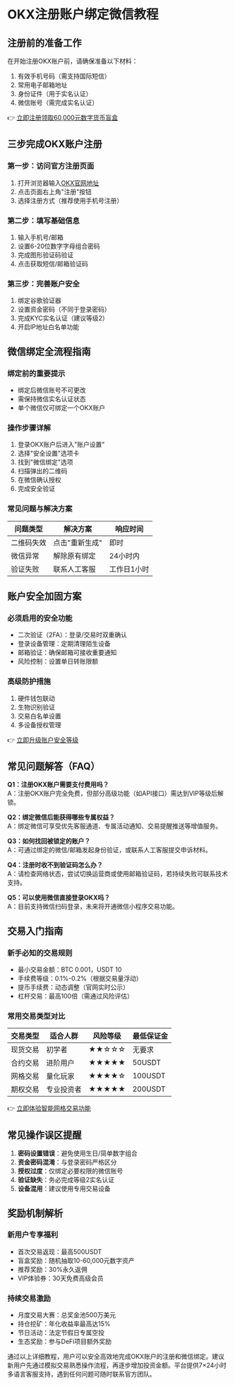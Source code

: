 # OKX注册账户绑定微信教程

## 注册前的准备工作
在开始注册OKX账户前，请确保准备以下材料：
1. 有效手机号码（需支持国际短信）
2. 常用电子邮箱地址
3. 身份证件（用于实名认证）
4. 微信账号（需完成实名认证）

👉 [立即注册领取60,000元数字货币盲盒](https://bit.ly/okx_welcome)

## 三步完成OKX账户注册
### 第一步：访问官方注册页面
1. 打开浏览器输入[OKX官网地址](https://bit.ly/okx_welcome)
2. 点击页面右上角"注册"按钮
3. 选择注册方式（推荐使用手机号注册）

### 第二步：填写基础信息
1. 输入手机号/邮箱
2. 设置6-20位数字字母组合密码
3. 完成图形验证码验证
4. 点击获取短信/邮箱验证码

### 第三步：完善账户安全
1. 绑定谷歌验证器
2. 设置资金密码（不同于登录密码）
3. 完成KYC实名认证（建议等级2）
4. 开启IP地址白名单功能

## 微信绑定全流程指南
### 绑定前的重要提示
- 绑定后微信账号不可更改
- 需保持微信实名认证状态
- 单个微信仅可绑定一个OKX账户

### 操作步骤详解
1. 登录OKX账户后进入"账户设置"
2. 选择"安全设置"选项卡
3. 找到"微信绑定"选项
4. 扫描弹出的二维码
5. 在微信确认授权
6. 完成安全验证

### 常见问题与解决方案
| 问题类型 | 解决方案 | 响应时间 |
|---------|----------|----------|
| 二维码失效 | 点击"重新生成" | 即时 |
| 微信异常 | 解除原有绑定 | 24小时内 |
| 验证失败 | 联系人工客服 | 工作日1小时 |

## 账户安全加固方案
### 必须启用的安全功能
- 二次验证（2FA）：登录/交易时双重确认
- 登录设备管理：定期清理陌生设备
- 邮箱验证：确保邮箱可接收重要通知
- 风险控制：设置单日转账限额

### 高级防护措施
1. 硬件钱包联动
2. 生物识别验证
3. 交易白名单设置
4. 多设备授权管理

👉 [立即升级账户安全等级](https://bit.ly/okx_welcome)

## 常见问题解答（FAQ）
**Q1：注册OKX账户需要支付费用吗？**  
A：注册OKX账户完全免费，但部分高级功能（如API接口）需达到VIP等级后解锁。

**Q2：绑定微信后能获得哪些专属权益？**  
A：绑定微信可享受优先客服通道、专属活动通知、交易提醒推送等增值服务。

**Q3：如何找回被锁定的账户？**  
A：可通过绑定的微信/邮箱发起身份验证，或联系人工客服提交申诉材料。

**Q4：注册时收不到验证码怎么办？**  
A：请检查网络状态，尝试切换运营商或使用邮箱验证码，若持续失败可联系技术支持。

**Q5：可以使用微信直接登录OKX吗？**  
A：目前支持微信扫码登录，未来将开通微信小程序交易功能。

## 交易入门指南
### 新手必知的交易规则
- 最小交易金额：BTC 0.001，USDT 10
- 手续费等级：0.1%-0.2%（根据交易量浮动）
- 提币手续费：动态调整（官网实时公示）
- 杠杆交易：最高100倍（需通过风险评估）

### 常用交易类型对比

| 交易类型 | 适合人群 | 风险等级 | 最低保证金 |
|----------|----------|----------|------------|
| 现货交易 | 初学者 | ★★☆☆☆ | 无要求 |
| 合约交易 | 进阶用户 | ★★★★★ | 50USDT |
| 网格交易 | 量化玩家 | ★★★★☆ | 100USDT |
| 期权交易 | 专业投资者 | ★★★★★ | 200USDT |

👉 [立即体验智能网格交易功能](https://bit.ly/okx_welcome)

## 常见操作误区提醒
1. **密码设置错误**：避免使用生日/简单数字组合
2. **资金密码混淆**：与登录密码严格区分
3. **授权过度**：仅绑定必要权限的微信账号
4. **验证缺失**：务必完成等级2实名认证
5. **设备混用**：建议使用专用交易设备

## 奖励机制解析
### 新用户专享福利
- 首次交易返现：最高500USDT
- 盲盒奖励：随机抽取10-60,000元数字资产
- 推荐奖励：30%永久返佣
- VIP体验券：30天免费高级会员

### 持续交易激励
- 月度交易大赛：总奖金池500万美元
- 持仓挖矿：年化收益率最高达15%
- 节日活动：法定节假日专属空投
- 生态奖励：参与DeFi项目额外奖励

通过以上详细教程，用户可以安全高效地完成OKX账户的注册和微信绑定。建议新用户先通过模拟交易熟悉操作流程，再逐步增加投资金额。平台提供7×24小时多语言客服支持，遇到任何问题可随时联系官方团队。